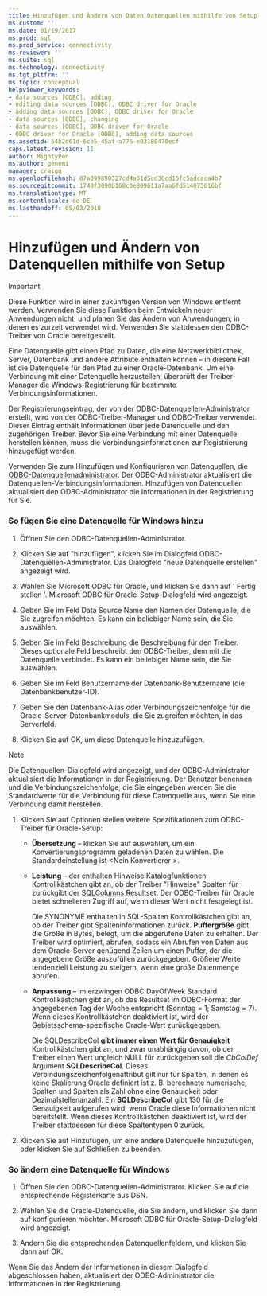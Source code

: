 ```yaml
---
title: Hinzufügen und Ändern von Daten Datenquellen mithilfe von Setup | Microsoft Docs
ms.custom: ''
ms.date: 01/19/2017
ms.prod: sql
ms.prod_service: connectivity
ms.reviewer: ''
ms.suite: sql
ms.technology: connectivity
ms.tgt_pltfrm: ''
ms.topic: conceptual
helpviewer_keywords:
- data sources [ODBC], adding
- editing data sources [ODBC], ODBC driver for Oracle
- adding data sources [ODBC], ODBC driver for Oracle
- data sources [ODBC], changing
- data sources [ODBC], ODBC driver for Oracle
- ODBC driver for Oracle [ODBC], adding data sources
ms.assetid: 54b2d61d-6ce5-45af-a776-e03180470ecf
caps.latest.revision: 11
author: MightyPen
ms.author: genemi
manager: craigg
ms.openlocfilehash: 87a099890327cd4a01d5cd36cd15fc5adcaca4b7
ms.sourcegitcommit: 1740f3090b168c0e809611a7aa6fd514075616bf
ms.translationtype: MT
ms.contentlocale: de-DE
ms.lasthandoff: 05/03/2018
---
```

# <a name="adding-and-modifying-data-sources-using-setup"></a>Hinzufügen und Ändern von Datenquellen mithilfe von Setup
> [!IMPORTANT]  
>  Diese Funktion wird in einer zukünftigen Version von Windows entfernt werden. Verwenden Sie diese Funktion beim Entwickeln neuer Anwendungen nicht, und planen Sie das Ändern von Anwendungen, in denen es zurzeit verwendet wird. Verwenden Sie stattdessen den ODBC-Treiber von Oracle bereitgestellt.  
  
 Eine Datenquelle gibt einen Pfad zu Daten, die eine Netzwerkbibliothek, Server, Datenbank und andere Attribute enthalten können – in diesem Fall ist die Datenquelle für den Pfad zu einer Oracle-Datenbank. Um eine Verbindung mit einer Datenquelle herzustellen, überprüft der Treiber-Manager die Windows-Registrierung für bestimmte Verbindungsinformationen.  
  
 Der Registrierungseintrag, der von der ODBC-Datenquellen-Administrator erstellt, wird von der ODBC-Treiber-Manager und ODBC-Treiber verwendet. Dieser Eintrag enthält Informationen über jede Datenquelle und den zugehörigen Treiber. Bevor Sie eine Verbindung mit einer Datenquelle herstellen können, muss die Verbindungsinformationen zur Registrierung hinzugefügt werden.  
  
 Verwenden Sie zum Hinzufügen und Konfigurieren von Datenquellen, die [ODBC-Datenquellenadministrator](../../odbc/admin/odbc-data-source-administrator.md). Der ODBC-Administrator aktualisiert die Datenquellen-Verbindungsinformationen. Hinzufügen von Datenquellen aktualisiert den ODBC-Administrator die Informationen in der Registrierung für Sie.  
  
### <a name="to-add-a-data-source-for-windows"></a>So fügen Sie eine Datenquelle für Windows hinzu  
  
1.  Öffnen Sie den ODBC-Datenquellen-Administrator.  
  
2.  Klicken Sie auf "hinzufügen", klicken Sie im Dialogfeld ODBC-Datenquellen-Administrator. Das Dialogfeld "neue Datenquelle erstellen" angezeigt wird.  
  
3.  Wählen Sie Microsoft ODBC für Oracle, und klicken Sie dann auf ' Fertig stellen '. Microsoft ODBC für Oracle-Setup-Dialogfeld wird angezeigt.  
  
4.  Geben Sie im Feld Data Source Name den Namen der Datenquelle, die Sie zugreifen möchten. Es kann ein beliebiger Name sein, die Sie auswählen.  
  
5.  Geben Sie im Feld Beschreibung die Beschreibung für den Treiber. Dieses optionale Feld beschreibt den ODBC-Treiber, dem mit die Datenquelle verbindet. Es kann ein beliebiger Name sein, die Sie auswählen.  
  
6.  Geben Sie im Feld Benutzername der Datenbank-Benutzername (die Datenbankbenutzer-ID).  
  
7.  Geben Sie den Datenbank-Alias oder Verbindungszeichenfolge für die Oracle-Server-Datenbankmoduls, die Sie zugreifen möchten, in das Serverfeld.  
  
8.  Klicken Sie auf OK, um diese Datenquelle hinzuzufügen.  
  
> [!NOTE]  
>  Die Datenquellen-Dialogfeld wird angezeigt, und der ODBC-Administrator aktualisiert die Informationen in der Registrierung. Der Benutzer benennen und die Verbindungszeichenfolge, die Sie eingegeben werden Sie die Standardwerte für die Verbindung für diese Datenquelle aus, wenn Sie eine Verbindung damit herstellen.  
  
1.  Klicken Sie auf Optionen stellen weitere Spezifikationen zum ODBC-Treiber für Oracle-Setup:  
  
    -   **Übersetzung** – klicken Sie auf auswählen, um ein Konvertierungsprogramm geladenen Daten zu wählen. Die Standardeinstellung ist \<Nein Konvertierer >.  
  
    -   **Leistung** – der enthalten Hinweise Katalogfunktionen Kontrollkästchen gibt an, ob der Treiber "Hinweise" Spalten für zurückgibt der [SQLColumns](../../odbc/microsoft/level-1-api-functions-odbc-driver-for-oracle.md) Resultset. Der ODBC-Treiber für Oracle bietet schnelleren Zugriff auf, wenn dieser Wert nicht festgelegt ist.  
  
         Die SYNONYME enthalten in SQL-Spalten Kontrollkästchen gibt an, ob der Treiber gibt Spalteninformationen zurück. **Puffergröße** gibt die Größe in Bytes, belegt, um die abgerufene Daten zu erhalten. Der Treiber wird optimiert, abrufen, sodass ein Abrufen von Daten aus dem Oracle-Server genügend Zeilen um einen Puffer, der die angegebene Größe auszufüllen zurückgegeben. Größere Werte tendenziell Leistung zu steigern, wenn eine große Datenmenge abrufen.  
  
    -   **Anpassung** – im erzwingen ODBC DayOfWeek Standard Kontrollkästchen gibt an, ob das Resultset im ODBC-Format der angegebenen Tag der Woche entspricht (Sonntag = 1; Samstag = 7). Wenn dieses Kontrollkästchen deaktiviert ist, wird der Gebietsschema-spezifische Oracle-Wert zurückgegeben.  
  
         Die SQLDescribeCol **gibt immer einen Wert für Genauigkeit** Kontrollkästchen gibt an, und zwar unabhängig davon, ob der Treiber einen Wert ungleich NULL für zurückgeben soll die *CbColDef* Argument **SQLDescribeCol**. Dieses Verbindungszeichenfolgenattribut gilt nur für Spalten, in denen es keine Skalierung Oracle definiert ist z. B. berechnete numerische, Spalten und Spalten als Zahl ohne eine Genauigkeit oder Dezimalstellenanzahl. Ein **SQLDescribeCol** gibt 130 für die Genauigkeit aufgerufen wird, wenn Oracle diese Informationen nicht bereitstellt. Wenn dieses Kontrollkästchen deaktiviert ist, wird der Treiber stattdessen für diese Spaltentypen 0 zurück.  
  
2.  Klicken Sie auf Hinzufügen, um eine andere Datenquelle hinzuzufügen, oder klicken Sie auf Schließen zu beenden.  
  
### <a name="to-modify-a-data-source-for-windows"></a>So ändern eine Datenquelle für Windows  
  
1.  Öffnen Sie den ODBC-Datenquellen-Administrator. Klicken Sie auf die entsprechende Registerkarte aus DSN.  
  
2.  Wählen Sie die Oracle-Datenquelle, die Sie ändern, und klicken Sie dann auf konfigurieren möchten. Microsoft ODBC für Oracle-Setup-Dialogfeld wird angezeigt.  
  
3.  Ändern Sie die entsprechenden Datenquellenfeldern, und klicken Sie dann auf OK.  
  
 Wenn Sie das Ändern der Informationen in diesem Dialogfeld abgeschlossen haben, aktualisiert der ODBC-Administrator die Informationen in der Registrierung.

